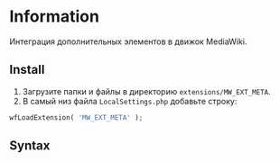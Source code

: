# Information

Интеграция дополнительных элементов в движок MediaWiki.

## Install

1. Загрузите папки и файлы в директорию `extensions/MW_EXT_META`.
2. В самый низ файла `LocalSettings.php` добавьте строку:

```php
wfLoadExtension( 'MW_EXT_META' );
```

## Syntax

```html

```

